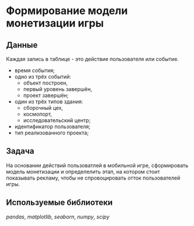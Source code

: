 # Формирование модели монетизации игры


## Данные

Каждая запись в таблице - это действие пользователя или событие.

+ время события;
+ одно из трёх событий:
    + объект построен,
    + первый уровень завершён,
    + проект завершён;
+ один из трёх типов здания:
    + сборочный цех,
    + космопорт,
    + исследовательский центр;
+ идентификатор пользователя;
+ тип реализованного проекта;

## Задача

На основании действий пользоватлей в мобильной игре, сформировать модель монетизации и определелить этап, на котором стоит показывать рекламу, чтобы не спровоцировать отток пользователей игры.

## Используемые библиотеки
*pandas*, *matplotlib*, *seaborn*, *numpy*, *scipy*
